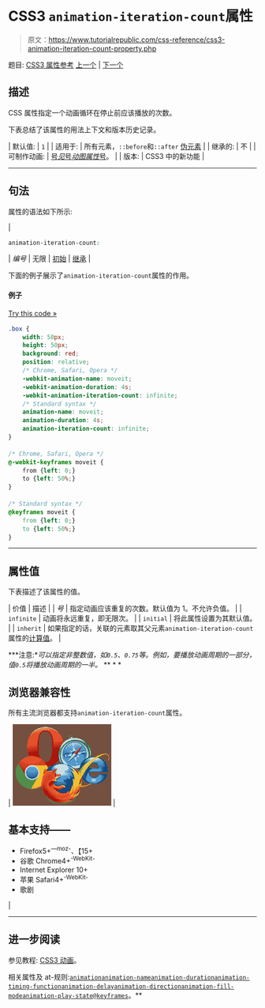# CSS3 `animation-iteration-count`属性

> 原文：<https://www.tutorialrepublic.com/css-reference/css3-animation-iteration-count-property.php>

题目: [CSS3 属性参考](css3-properties.php) [上一个](css3-animation-fill-mode-property.php) | [下一个](css3-animation-name-property.php)

## 描述

CSS 属性指定一个动画循环在停止前应该播放的次数。

下表总结了该属性的用法上下文和版本历史记录。

| 默认值: | `1` |
| 适用于: | 所有元素，`::before`和`::after` [伪元素](../css-tutorial/css-pseudo-elements.php#pseudo-elements) |
| 继承的: | 不 |
| 可制作动画: | [号*见*号*动图属性*号](css-animatable-properties.php)。 |
| 版本: | CSS3 中的新功能 |

* * *

## 句法

属性的语法如下所示:

| 

```css
animation-iteration-count: 
```

 | *编号* &#124; 无限 &#124; [初始](../definitions.php#initial) &#124; [继承](../definitions.php#inherit) |

下面的例子展示了`animation-iteration-count`属性的作用。

#### 例子

[Try this code »](../codelab.php?topic=css3&file=animation-iteration-count-property "Try this code using online Editor") 

```css
.box {
    width: 50px;
    height: 50px;
    background: red;
    position: relative;
    /* Chrome, Safari, Opera */
    -webkit-animation-name: moveit;
    -webkit-animation-duration: 4s;
    -webkit-animation-iteration-count: infinite;
    /* Standard syntax */
    animation-name: moveit;
    animation-duration: 4s;
    animation-iteration-count: infinite;
}

/* Chrome, Safari, Opera */
@-webkit-keyframes moveit {
    from {left: 0;}
    to {left: 50%;}
}

/* Standard syntax */
@keyframes moveit {
    from {left: 0;}
    to {left: 50%;}
}
```

  ** * *

## 属性值

下表描述了该属性的值。

| 价值 | 描述 |
| *号* | 指定动画应该重复的次数。默认值为 1。不允许负值。 |
| `infinite` | 动画将永远重复，即无限次。 |
| `initial` | 将此属性设置为其默认值。 |
| `inherit` | 如果指定的话，关联的元素取其父元素`animation-iteration-count`属性的[计算值](../definitions.php#computed-value)。 |

 ***注意:**可以指定非整数值，如`0.5`、`0.75`等。例如，要播放动画周期的一部分，值`0.5`将播放动画周期的一半。*  ** * *

## 浏览器兼容性

所有主流浏览器都支持`animation-iteration-count`属性。

| ![Browsers Icon](img/e9331123c77668c1832e541c2fca1002.png) | 

## 基本支持——

*   Firefox5+<sup class="badge">—moz-</sup>、【15+
*   谷歌 Chrome4+<sup class="badge">-WebKit-</sup>
*   Internet Explorer 10+
*   苹果 Safari4+<sup class="badge">-WebKit-</sup>
*   歌剧

 |

* * *

## 进一步阅读

参见教程: [CSS3 动画](../css-tutorial/css3-animations.php)。

相关属性及 at-规则:[`animation`](css3-animation-property.php)[`animation-name`](css3-animation-name-property.php)[`animation-duration`](css3-animation-duration-property.php)[`animation-timing-function`](css3-animation-timing-function-property.php)[`animation-delay`](css3-animation-delay-property.php)[`animation-direction`](css3-animation-direction-property.php)[`animation-fill-mode`](css3-animation-fill-mode-property.php)[`animation-play-state`](css3-animation-play-state-property.php)[`@keyframes`](../css-reference/css-at-rules.php)。**
